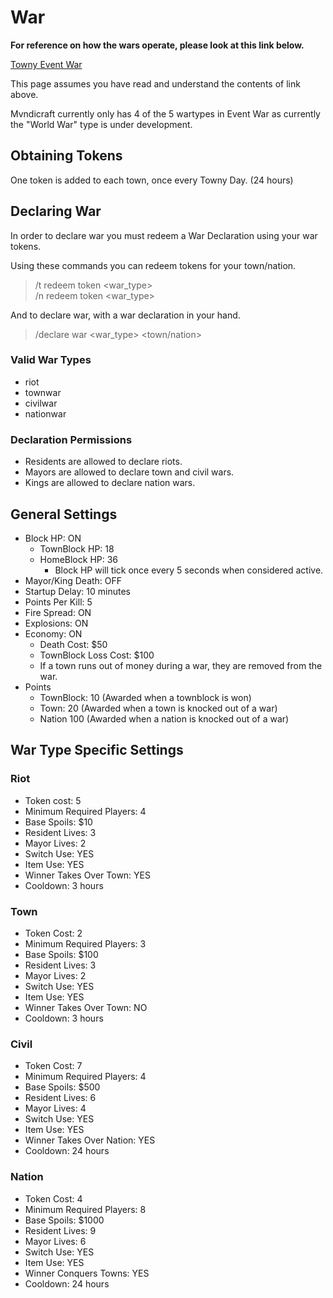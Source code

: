 # War

**For reference on how the wars operate, please look at this link below.**

[Towny Event War](https://townyadvanced.github.io/eventwar.html)

This page assumes you have read and understand the contents of link above.


Mvndicraft currently only has 4 of the 5 wartypes in Event War as currently the "World War" type is under development.

## Obtaining Tokens
One token is added to each town, once every Towny Day. (24 hours)

## Declaring War
In order to declare war you must redeem a War Declaration using your war tokens.

Using these commands you can redeem tokens for your town/nation.

> /t redeem token <war_type></br>
> /n redeem token <war_type>

And to declare war, with a war declaration in your hand.

> /declare war <war_type> <town/nation>

### Valid War Types
- riot
- townwar
- civilwar
- nationwar

### Declaration Permissions
- Residents are allowed to declare riots.
- Mayors are allowed to declare town and civil wars.
- Kings are allowed to declare nation wars.

## General Settings
- Block HP: ON
	- TownBlock HP: 18
	- HomeBlock HP: 36
		- Block HP will tick once every 5 seconds when considered active.
- Mayor/King Death: OFF
- Startup Delay: 10 minutes
- Points Per Kill: 5
- Fire Spread: ON
- Explosions: ON
- Economy: ON
	- Death Cost: $50
	- TownBlock Loss Cost: $100
	- If a town runs out of money during a war, they are removed from the war.
- Points
	- TownBlock: 10 (Awarded when a townblock is won)
	- Town: 20 (Awarded when a town is knocked out of a war)
	- Nation 100 (Awarded when a nation is knocked out of a war)

## War Type Specific Settings
### Riot
- Token cost: 5
- Minimum Required Players: 4
- Base Spoils: $10
- Resident Lives: 3
- Mayor Lives: 2
- Switch Use: YES
- Item Use: YES
- Winner Takes Over Town: YES
- Cooldown: 3 hours

### Town 
- Token Cost: 2
- Minimum Required Players: 3
- Base Spoils: $100
- Resident Lives: 3
- Mayor Lives: 2
- Switch Use: YES
- Item Use: YES
- Winner Takes Over Town: NO
- Cooldown: 3 hours

### Civil 
- Token Cost: 7
- Minimum Required Players: 4
- Base Spoils: $500
- Resident Lives: 6
- Mayor Lives: 4
- Switch Use: YES
- Item Use: YES
- Winner Takes Over Nation: YES
- Cooldown: 24 hours

### Nation
- Token Cost: 4
- Minimum Required Players: 8
- Base Spoils: $1000
- Resident Lives: 9
- Mayor Lives: 6
- Switch Use: YES
- Item Use: YES
- Winner Conquers Towns: YES
- Cooldown: 24 hours
